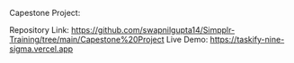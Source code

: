 Capestone Project: 

Repository Link: https://github.com/swapnilgupta14/Simpplr-Training/tree/main/Capestone%20Project
Live Demo:  https://taskify-nine-sigma.vercel.app
